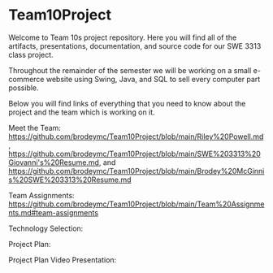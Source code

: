 # Team10Project
Welcome to Team 10s project repository. Here you will find all of the artifacts, presentations, documentation, and source code for our SWE 3313 class project.

Throughout the remainder of the semester we will be working on a small e-commerce website using Swing, Java, and SQL to sell every computer part possible.

Below you will find links of everything that you need to know about the project and the team which is working on it.

Meet the Team: https://github.com/brodeymc/Team10Project/blob/main/Riley%20Powell.md, https://github.com/brodeymc/Team10Project/blob/main/SWE%203313%20Giovanni's%20Resume.md, and https://github.com/brodeymc/Team10Project/blob/main/Brodey%20McGinnis%20SWE%203313%20Resume.md

Team Assignments: https://github.com/brodeymc/Team10Project/blob/main/Team%20Assignments.md#team-assignments

Technology Selection:

Project Plan:

Project Plan Video Presentation:
